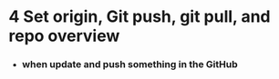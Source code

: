 # 4 Set origin, Git push, git pull, and repo overview
- ### when update and push something in the GitHub
